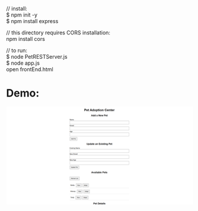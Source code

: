 // install: <br>
    $ npm init -y <br>
    $ npm install express <br>

// this directory requires CORS installation: <br>
    npm install cors
	
// to run: <br>
	$ node PetRESTServer.js <br>
	$ node app.js <br>
	open frontEnd.html <br>

 # Demo:
 ![4-25-ss.png](/4-25-ss.png)
